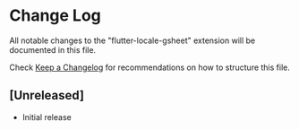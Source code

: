 # Change Log

All notable changes to the "flutter-locale-gsheet" extension will be documented in this file.

Check [Keep a Changelog](http://keepachangelog.com/) for recommendations on how to structure this file.

## [Unreleased]

- Initial release
